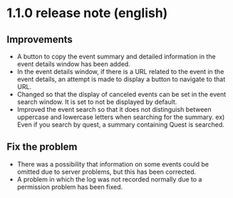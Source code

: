 # 1.1.0 release note (english)

## Improvements
* A button to copy the event summary and detailed information in the event details window has been added.
* In the event details window, if there is a URL related to the event in the event details, an attempt is made to display a button to navigate to that URL.
* Changed so that the display of canceled events can be set in the event search window.
 It is set to not be displayed by default.
* Improved the event search so that it does not distinguish between uppercase and lowercase letters when searching for the summary.
 ex) Even if you search by quest, a summary containing Quest is searched.

## Fix the problem
* There was a possibility that information on some events could be omitted due to server problems, but this has been corrected.
* A problem in which the log was not recorded normally due to a permission problem has been fixed.